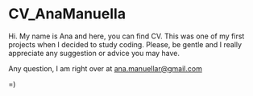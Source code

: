 # CV_AnaManuella

Hi. My name is Ana and here, you can find CV. This was one of my first projects when I decided to study coding. 
Please, be gentle and I really appreciate any suggestion or advice you may have.

Any question, I am right over at ana.manuellar@gmail.com

=)
